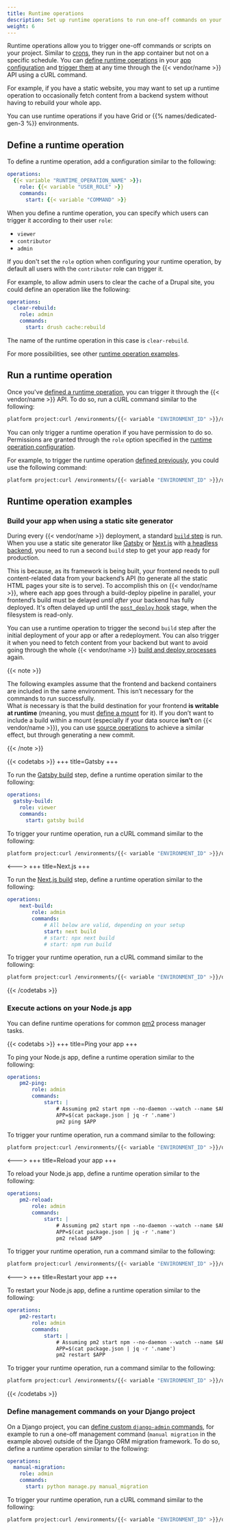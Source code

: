 ```yaml
---
title: Runtime operations
description: Set up runtime operations to run one-off commands on your project through the {{< vendor/name >}} API.
weight: 6
---
```


Runtime operations allow you to trigger one-off commands or scripts on your project.
Similar to [crons](../create-apps/app-reference.md#crons), they run in the app container but not on a specific schedule.
You can [define runtime operations](#define-a-runtime-operation) in your [app configuration](../create-apps/app-reference.md)
and [trigger them](#run-a-runtime-operation) at any time through the {{< vendor/name >}} API using a cURL command.

For example, if you have a static website,
you may want to set up a runtime operation to occasionally fetch content from a backend system
without having to rebuild your whole app.

You can use runtime operations if you have Grid or {{% names/dedicated-gen-3 %}} environments.

## Define a runtime operation

To define a runtime operation, add a configuration similar to the following:

```yaml {configFile="app"}
operations:
  {{< variable "RUNTIME_OPERATION_NAME" >}}:
    role: {{< variable "USER_ROLE" >}}
    commands:
      start: {{< variable "COMMAND" >}}
```

When you define a runtime operation,
you can specify which users can trigger it according to their user `role`:

- `viewer`
- `contributor`
- `admin`

If you don't set the `role` option when configuring your runtime operation,
by default all users with the `contributor` role can trigger it. 

For example, to allow admin users to clear the cache of a Drupal site,
you could define an operation like the following:

```yaml {configFile="app"}
operations:
  clear-rebuild:
    role: admin
    commands:
      start: drush cache:rebuild
```

The name of the runtime operation in this case is `clear-rebuild`.

For more possibilities, see other [runtime operation examples](#runtime-operation-examples). 

## Run a runtime operation

Once you've [defined a runtime operation](#define-a-runtime-operation), 
you can trigger it through the {{< vendor/name >}} API.
To do so, run a cURL command similar to the following:

```bash
platform project:curl /environments/{{< variable "ENVIRONMENT_ID" >}}/deployments/current/operations -X POST -d '{"operation": "{{< variable "RUNTIME_OPERATION_NAME" >}}", "service": "{{< variable "CONTAINER_NAME" >}}"}' -p {{< variable "PROJECT_ID" >}}
```

You can only trigger a runtime operation if you have permission to do so.
Permissions are granted through the `role` option specified in the [runtime operation configuration](#define-a-runtime-operation).

For example, to trigger the runtime operation [defined previously](#define-a-runtime-operation),
you could use the following command:

```bash
platform project:curl /environments/{{< variable "ENVIRONMENT_ID" >}}/deployments/current/operations -X POST -d '{"operation": "clear-rebuild", "service": "app"}' -p {{< variable "PROJECT_ID" >}}
```

## Runtime operation examples

### Build your app when using a static site generator

During every {{< vendor/name >}} deployment, a standard [`build` step](../overview/build-deploy.md#the-build) is run.
When you use a static site generator like [Gatsby](../guides/gatsby/_index.md)
or [Next.js](../guides/nextjs/_index.md) with [a headless backend](../guides/gatsby/headless/_index.md),
you need to run a second `build` step to get your app ready for production.

This is because, as its framework is being built,
your frontend needs to pull content-related data from your backend’s API
(to generate all the static HTML pages your site is to serve).
To accomplish this on {{< vendor/name >}}, where each app goes through a build-deploy pipeline in parallel,
your frontend’s build must be delayed _until after_ your backend has fully deployed.
It's often delayed up until the [`post_deploy` hook](../create-apps/hooks/hooks-comparison.md#post-deploy-hook) stage,
when the filesystem is read-only.

You can use a runtime operation to trigger the second `build` step
after the initial deployment of your app or after a redeployment.
You can also trigger it when you need to fetch content from your backend
but want to avoid going through the whole {{< vendor/name >}} [build and deploy processes](../overview/build-deploy.md) again.

{{< note >}}

The following examples assume that the frontend and backend containers are included in the same environment.
This isn’t necessary for the commands to run successfully.<BR>
What _is_ necessary is that the build destination for your frontend **is  writable at runtime**
(meaning, you must [define a mount](../create-apps/app-reference.md#mounts) for it).
If you don’t want to include a build within a mount (especially if your data source **isn’t** on {{< vendor/name >}}),
you can use [source operations](../create-apps/source-operations.md) to achieve a similar effect,
but through generating a new commit.

{{< /note >}}

{{< codetabs >}}
+++
title=Gatsby
+++

To run the [Gatsby build](https://www.gatsbyjs.com/docs/conceptual/overview-of-the-gatsby-build-process/#understanding-gatsby-build-build-time) step,
define a runtime operation similar to the following:

```yaml {configFile="app"}
operations:
  gatsby-build:
    role: viewer
    commands:
      start: gatsby build
```

To trigger your runtime operation, run a cURL command similar to the following:

```bash
platform project:curl /environments/{{< variable "ENVIRONMENT_ID" >}}/deployments/current/operations -X POST -d '{"operation": "gatsby-build", "service": "{{< variable "CONTAINER_NAME" >}}"}' -p {{< variable "PROJECT_ID" >}}
```

<--->
+++
title=Next.js
+++

To run the [Next.js build](https://nextjs.org/docs/deployment#nextjs-build-api) step,
define a runtime operation similar to the following:

```yaml {configFile="app"}
operations:
    next-build:
        role: admin
        commands:
            # All below are valid, depending on your setup
            start: next build
            # start: npx next build
            # start: npm run build
```

To trigger your runtime operation, run a cURL command similar to the following:

```bash
platform project:curl /environments/{{< variable "ENVIRONMENT_ID" >}}/deployments/current/operations -X POST -d '{"operation": "next-rebuild", "service": "{{< variable "CONTAINER_NAME" >}}"}' -p {{< variable "PROJECT_ID" >}}
```

{{< /codetabs >}}

### Execute actions on your Node.js app

You can define runtime operations for common [pm2](https://pm2.io/docs/runtime/overview/) process manager tasks. 

{{< codetabs >}}
+++
title=Ping your app
+++

To ping your Node.js app, define a runtime operation similar to the following:

```yaml {configFile="app"}
operations:
    pm2-ping:
        role: admin 
        commands: 
            start: |
                # Assuming pm2 start npm --no-daemon --watch --name $APP -- start -- -p $PORT
                APP=$(cat package.json | jq -r '.name')
                pm2 ping $APP
``` 

To trigger your runtime operation, run a command similar to the following:

```bash
platform project:curl /environments/{{< variable "ENVIRONMENT_ID" >}}/deployments/current/operations -X POST -d '{"operation": "pm2-ping", "service": "{{< variable "CONTAINER_NAME" >}}"}' -p {{< variable "PROJECT_ID" >}}
```

<--->
+++
title=Reload your app
+++

To reload your Node.js app, define a runtime operation similar to the following:

```yaml {configFile="app"}
operations:
    pm2-reload:
        role: admin 
        commands: 
            start: |
                # Assuming pm2 start npm --no-daemon --watch --name $APP -- start -- -p $PORT
                APP=$(cat package.json | jq -r '.name')
                pm2 reload $APP
``` 
To trigger your runtime operation, run a command similar to the following:

```bash
platform project:curl /environments/{{< variable "ENVIRONMENT_ID" >}}/deployments/current/operations -X POST -d '{"operation": "pm2-reload", "service": "{{< variable "CONTAINER_NAME" >}}"}' -p {{< variable "PROJECT_ID" >}}
```

<--->
+++
title=Restart your app
+++

To restart your Node.js app, define a runtime operation similar to the following:

```yaml {configFile="app"}
operations:
    pm2-restart:
        role: admin 
        commands: 
            start: |
                # Assuming pm2 start npm --no-daemon --watch --name $APP -- start -- -p $PORT
                APP=$(cat package.json | jq -r '.name')
                pm2 restart $APP 
``` 

To trigger your runtime operation, run a command similar to the following:

```bash
platform project:curl /environments/{{< variable "ENVIRONMENT_ID" >}}/deployments/current/operations -X POST -d '{"operation": "pm2-restart", "service": "{{< variable "CONTAINER_NAME" >}}"}' -p {{< variable "PROJECT_ID" >}}
```

{{< /codetabs >}}

### Define management commands on your Django project

On a Django project, you can [define custom `django-admin` commands](https://docs.djangoproject.com/en/4.2/howto/custom-management-commands/), for example to run a one-off management command (`manual migration` in the example above) outside of the Django ORM migration framework.
To do so, define a runtime operation similar to the following:

```yaml {configFile="app"}
operations:
  manual-migration:
    role: admin
    commands:
      start: python manage.py manual_migration
```

To trigger your runtime operation, run a cURL command similar to the following:

```bash
platform project:curl /environments/{{< variable "ENVIRONMENT_ID" >}}/deployments/current/operations -X POST -d '{"operation": "manual-migration", "service": "{{< variable "CONTAINER_NAME" >}}"}' -p {{< variable "PROJECT_ID" >}}
```